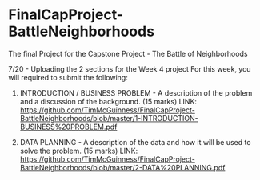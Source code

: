# FinalCapProject-BattleNeighborhoods
The final Project for the Capstone Project - The Battle of Neighborhoods 

7/20 - Uploading the 2 sections for the Week 4 project
For this week, you will required to submit the following:
1.	INTRODUCTION / BUSINESS PROBLEM - A description of the problem and a discussion of the background. (15 marks)
    LINK: https://github.com/TimMcGuinness/FinalCapProject-BattleNeighborhoods/blob/master/1-INTRODUCTION-BUSINESS%20PROBLEM.pdf
    
2.	DATA PLANNING - A description of the data and how it will be used to solve the problem. (15 marks)
    LINK: https://github.com/TimMcGuinness/FinalCapProject-BattleNeighborhoods/blob/master/2-DATA%20PLANNING.pdf
